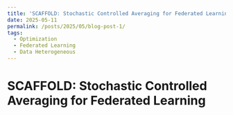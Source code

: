 ```yaml
---
title: 'SCAFFOLD: Stochastic Controlled Averaging for Federated Learning'
date: 2025-05-11
permalink: /posts/2025/05/blog-post-1/
tags:
  - Optimization
  - Federated Learning
  - Data Heterogeneous
---
```


SCAFFOLD: Stochastic Controlled Averaging for Federated Learning
======

